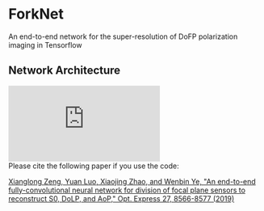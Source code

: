 # ForkNet
An end-to-end network for the super-resolution of DoFP polarization imaging in Tensorflow

## Network Architecture
![](https://github.com/AGroupofProbiotocs/ForkNet/edit/master/README.md)  
Please cite the following paper if you use the code:

[Xianglong Zeng, Yuan Luo, Xiaojing Zhao, and Wenbin Ye, "An end-to-end fully-convolutional neural network for division of focal plane sensors to reconstruct S0, DoLP, and AoP," Opt. Express 27, 8566-8577 (2019)](https://www.osapublishing.org/oe/abstract.cfm?uri=oe-27-6-8566)
